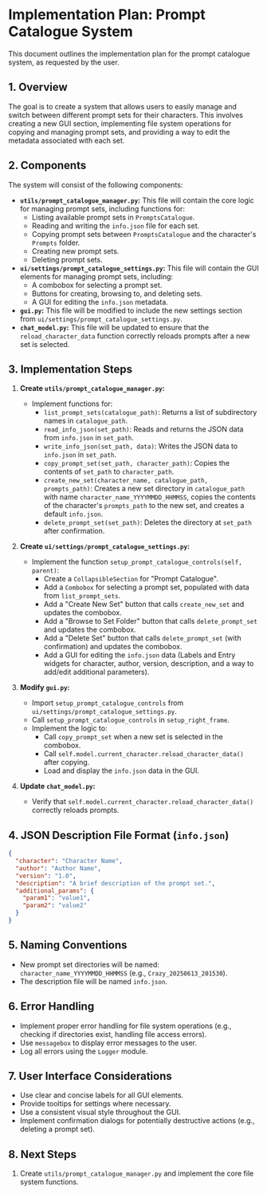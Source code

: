 # Implementation Plan: Prompt Catalogue System

This document outlines the implementation plan for the prompt catalogue system, as requested by the user.

## 1. Overview

The goal is to create a system that allows users to easily manage and switch between different prompt sets for their characters. This involves creating a new GUI section, implementing file system operations for copying and managing prompt sets, and providing a way to edit the metadata associated with each set.

## 2. Components

The system will consist of the following components:

*   **`utils/prompt_catalogue_manager.py`:** This file will contain the core logic for managing prompt sets, including functions for:
    *   Listing available prompt sets in `PromptsCatalogue`.
    *   Reading and writing the `info.json` file for each set.
    *   Copying prompt sets between `PromptsCatalogue` and the character's `Prompts` folder.
    *   Creating new prompt sets.
    *   Deleting prompt sets.
*   **`ui/settings/prompt_catalogue_settings.py`:** This file will contain the GUI elements for managing prompt sets, including:
    *   A combobox for selecting a prompt set.
    *   Buttons for creating, browsing to, and deleting sets.
    *   A GUI for editing the `info.json` metadata.
*   **`gui.py`:** This file will be modified to include the new settings section from `ui/settings/prompt_catalogue_settings.py`.
*   **`chat_model.py`:** This file will be updated to ensure that the `reload_character_data` function correctly reloads prompts after a new set is selected.

## 3. Implementation Steps

1.  **Create `utils/prompt_catalogue_manager.py`:**
    *   Implement functions for:
        *   `list_prompt_sets(catalogue_path)`: Returns a list of subdirectory names in `catalogue_path`.
        *   `read_info_json(set_path)`: Reads and returns the JSON data from `info.json` in `set_path`.
        *   `write_info_json(set_path, data)`: Writes the JSON data to `info.json` in `set_path`.
        *   `copy_prompt_set(set_path, character_path)`: Copies the contents of `set_path` to `character_path`.
        *   `create_new_set(character_name, catalogue_path, prompts_path)`: Creates a new set directory in `catalogue_path` with name `character_name_YYYYMMDD_HHMMSS`, copies the contents of the character's `prompts_path` to the new set, and creates a default `info.json`.
        *   `delete_prompt_set(set_path)`: Deletes the directory at `set_path` after confirmation.

2.  **Create `ui/settings/prompt_catalogue_settings.py`:**
    *   Implement the function `setup_prompt_catalogue_controls(self, parent)`:
        *   Create a `CollapsibleSection` for "Prompt Catalogue".
        *   Add a `Combobox` for selecting a prompt set, populated with data from `list_prompt_sets`.
        *   Add a "Create New Set" button that calls `create_new_set` and updates the combobox.
        *   Add a "Browse to Set Folder" button that calls `delete_prompt_set` and updates the combobox.
        *   Add a "Delete Set" button that calls `delete_prompt_set` (with confirmation) and updates the combobox.
        *   Add a GUI for editing the `info.json` data (Labels and Entry widgets for character, author, version, description, and a way to add/edit additional parameters).

3.  **Modify `gui.py`:**
    *   Import `setup_prompt_catalogue_controls` from `ui/settings/prompt_catalogue_settings.py`.
    *   Call `setup_prompt_catalogue_controls` in `setup_right_frame`.
    *   Implement the logic to:
        *   Call `copy_prompt_set` when a new set is selected in the combobox.
        *   Call `self.model.current_character.reload_character_data()` after copying.
        *   Load and display the `info.json` data in the GUI.

4.  **Update `chat_model.py`:**
    *   Verify that `self.model.current_character.reload_character_data()` correctly reloads prompts.

## 4. JSON Description File Format (`info.json`)

```json
{
  "character": "Character Name",
  "author": "Author Name",
  "version": "1.0",
  "description": "A brief description of the prompt set.",
  "additional_params": {
    "param1": "value1",
    "param2": "value2"
  }
}
```

## 5. Naming Conventions

*   New prompt set directories will be named: `character_name_YYYYMMDD_HHMMSS` (e.g., `Crazy_20250613_201530`).
*   The description file will be named `info.json`.

## 6. Error Handling

*   Implement proper error handling for file system operations (e.g., checking if directories exist, handling file access errors).
*   Use `messagebox` to display error messages to the user.
*   Log all errors using the `Logger` module.

## 7. User Interface Considerations

*   Use clear and concise labels for all GUI elements.
*   Provide tooltips for settings where necessary.
*   Use a consistent visual style throughout the GUI.
*   Implement confirmation dialogs for potentially destructive actions (e.g., deleting a prompt set).

## 8. Next Steps

1.  Create `utils/prompt_catalogue_manager.py` and implement the core file system functions.